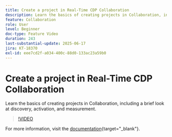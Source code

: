 ```yaml
---
title: Create a project in Real-Time CDP Collaboration
description: Learn the basics of creating projects in Collaboration, including a brief look at discovery, activation, and measurement.
feature: Collaboration
role: User
level: Beginner
doc-type: Feature Video
duration: 243
last-substantial-update: 2025-06-17
jira: KT-18370
exl-id: eee7cd2f-a034-400c-88d0-133ac23a59b0
---
```

# Create a project in Real-Time CDP Collaboration

Learn the basics of creating projects in Collaboration, including a brief look at discovery, activation, and measurement.

>[!VIDEO](https://video.tv.adobe.com/v/3464033/?learn=on&enablevpops)

For more information, visit the [documentation](https://experienceleague.adobe.com/en/docs/real-time-cdp-collaboration/using/collaborate/manage-projects){target="_blank"}.
